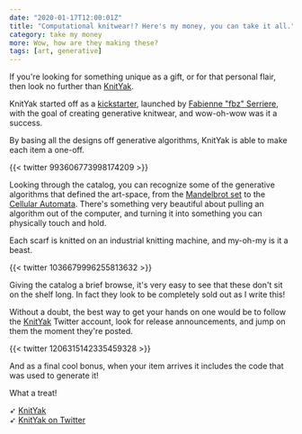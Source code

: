 ```yaml
---
date: "2020-01-17T12:00:01Z"
title: "Computational knitwear!? Here's my money, you can take it all."
category: take my money
more: Wow, how are they making these?
tags: [art, generative]
---
```


If you're looking for something unique as a gift, or for that personal flair, then look no further than [KnitYak](https://knityak.com/).

KnitYak started off as a [kickstarter](https://www.kickstarter.com/projects/fbz/knityak-custom-mathematical-knit-scarves), launched by [Fabienne "fbz" Serriere](http://fabienne.us/), with the goal of creating generative knitwear, and wow-oh-wow was it a success.

By basing all the designs off generative algorithms, KnitYak is able to make each item a one-off.

{{< twitter 993606773998174209 >}}

Looking through the catalog, you can recognize some of the generative algorithms that defined the art-space, from the [Mandelbrot set](https://en.wikipedia.org/wiki/Mandelbrot_set) to the [Cellular Automata](http://mathworld.wolfram.com/CellularAutomaton.html). There's something very beautiful about pulling an algorithm out of the computer, and turning it into something you can physically touch and hold.

<!--more-->

Each scarf is knitted on an industrial knitting machine, and my-oh-my is it a beast.

{{< twitter 1036679996255813632 >}}

Giving the catalog a brief browse, it's very easy to see that these don't sit on the shelf long. In fact they look to be completely sold out as I write this!

Without a doubt, the best way to get your hands on one would be to follow the [KnitYak](https://twitter.com/knityak) Twitter account, look for release announcements, and jump on them the moment they're posted.

{{< twitter 1206315142335459328 >}}

And as a final cool bonus, when your item arrives it includes the code that was used to generate it!

What a treat!

➶ [KnitYak](https://knityak.com/)  
➶ [KnitYak on Twitter](https://twitter.com/knityak)
